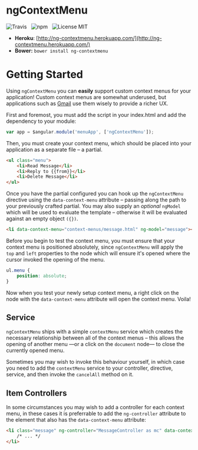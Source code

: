 ngContextMenu
===================

![Travis](http://img.shields.io/travis/Wildhoney/ngContextMenu.svg?style=flat)
&nbsp;
![npm](http://img.shields.io/npm/v/ng-contextmenu.svg?style=flat)
&nbsp;
![License MIT](http://img.shields.io/badge/License-MIT-lightgrey.svg?style=flat)

* **Heroku**: [http://ng-contextmenu.herokuapp.com/](http://ng-contextmenu.herokuapp.com/)
* **Bower:** `bower install ng-contextmenu`

# Getting Started

Using `ngContextMenu` you can **easily** support custom context menus for your application! Custom context menus are somewhat underused, but applications such as [Gmail](http://gmail.com/) use them wisely to provide a richer UX.

First and foremost, you must add the script in your index.html and add the dependency to your module:

```javascript
var app = $angular.module('menuApp', ['ngContextMenu']);
```

Then, you must create your context menu, which should be placed into your application as a separate file &ndash; a partial.

```html
<ul class="menu">
    <li>Read Message</li>
    <li>Reply to {{from}}</li>
    <li>Delete Message</li>
</ul>
```

Once you have the partial configured you can hook up the `ngContextMenu` directive using the `data-context-menu` attribute &ndash; passing along the path to your previously crafted partial. You may also supply an *optional* `ngModel` which will be used to evaluate the template &ndash; otherwise it will be evaluated against an empty object `({})`.

```html
<li data-context-menu="context-menus/message.html" ng-model="message"></li>
```

Before you begin to test the context menu, you must ensure that your context menu is positioned absolutely, since `ngContextMenu` will apply the `top` and `left` properties to the node which will ensure it's opened where the cursor invoked the opening of the menu.

```css
ul.menu {
    position: absolute;
}
```

Now when you test your newly setup context menu, a right click on the node with the `data-context-menu` attribute will open the context menu. Voila!

## Service

`ngContextMenu` ships with a simple `contextMenu` service which creates the necessary relationship between all of the context menus &ndash; this allows the opening of another menu &mdash;or a click on the `document` node&mdash; to close the currently opened menu.

Sometimes you may wish to invoke this behaviour yourself, in which case you need to add the `contextMenu` service to your controller, directive, service, and then invoke the `cancelAll` method on it.

## Item Controllers

In some circumstances you may wish to add a controller for each context menu, in these cases it is preferrable to add the `ng-controller` attribute to the element that also has the `data-context-menu` attribute:

```html
<li class="message" ng-controller="MessageController as mc" data-context-menu="context-menus/message.html">
    /* ... */
</li>
```
